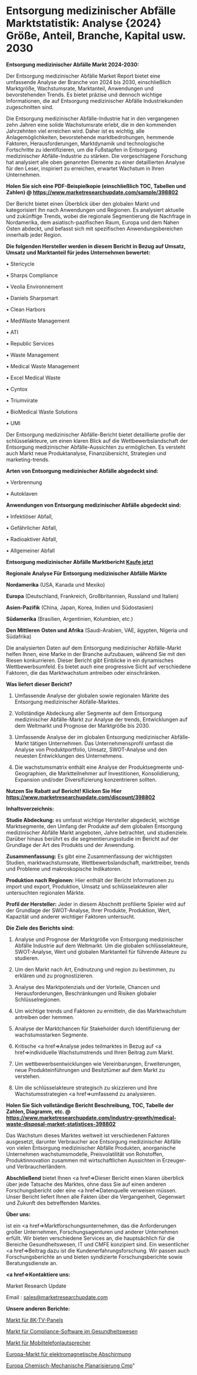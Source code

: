 # Entsorgung medizinischer Abfälle Marktstatistik: Analyse {2024} Größe, Anteil, Branche, Kapital usw. 2030

<strong>Entsorgung medizinischer Abfälle Markt 2024-2030:</strong>

Der Entsorgung medizinischer Abfälle Market Report bietet eine umfassende Analyse der Branche von 2024 bis 2030, einschließlich Marktgröße, Wachstumsrate, Marktanteil, Anwendungen und bevorstehenden Trends. Es bietet präzise und dennoch wichtige Informationen, die auf Entsorgung medizinischer Abfälle Industriekunden zugeschnitten sind.

Die Entsorgung medizinischer Abfälle-Industrie hat in den vergangenen zehn Jahren eine solide Wachstumsrate erlebt, die in den kommenden Jahrzehnten viel erreichen wird. Daher ist es wichtig, alle Anlagemöglichkeiten, bevorstehende marktbedrohungen, hemmende Faktoren, Herausforderungen, Marktdynamik und technologische Fortschritte zu identifizieren, um die Fußstapfen in Entsorgung medizinischer Abfälle-Industrie zu stärken. Die vorgeschlagene Forschung hat analysiert alle oben genannten Elemente zu einer detaillierten Analyse für den Leser, inspiriert zu erreichen, erwartet Wachstum in Ihren Unternehmen.

<strong>Holen Sie sich eine PDF-Beispielkopie (einschließlich TOC, Tabellen und Zahlen) @
</strong><strong><a href=https://www.marketresearchupdate.com/sample/398802><strong>https://www.marketresearchupdate.com/sample/398802</u></font></a></strong></strong>

Der Bericht bietet einen Überblick über den globalen Markt und kategorisiert ihn nach Anwendungen und Regionen. Es analysiert aktuelle und zukünftige Trends, wobei die regionale Segmentierung die Nachfrage in Nordamerika, dem asiatisch-pazifischen Raum, Europa und dem Nahen Osten abdeckt, und befasst sich mit spezifischen Anwendungsbereichen innerhalb jeder Region.

<strong>Die folgenden Hersteller werden in diesem Bericht in Bezug auf Umsatz, Umsatz und Marktanteil für jedes Unternehmen bewertet:</strong>

• Stericycle

• Sharps Compliance

• Veolia Environnement

• Daniels Sharpsmart

• Clean Harbors

• MedWaste Management

• ATI

• Republic Services

• Waste Management

• Medical Waste Management

• Excel Medical Waste

• Cyntox

• Triumvirate

• BioMedical Waste Solutions

• UMI

Der Entsorgung medizinischer Abfälle-Bericht bietet detaillierte profile der schlüsselakteure, um einen klaren Blick auf die Wettbewerbslandschaft der Entsorgung medizinischer Abfälle-Aussichten zu ermöglichen. Es versteht auch Markt neue Produktanalyse, Finanzübersicht, Strategien und marketing-trends.

<strong>Arten von Entsorgung medizinischer Abfälle abgedeckt sind:</strong>

• Verbrennung

• Autoklaven

<strong>Anwendungen von Entsorgung medizinischer Abfälle abgedeckt sind:</strong>

• Infektiöser Abfall,

• Gefährlicher Abfall,

• Radioaktiver Abfall,

• Allgemeiner Abfall

<strong>Entsorgung medizinischer Abfälle Marktbericht <a href=https://www.marketresearchupdate.com/buynow/398802>Kaufe jetzt</a></strong>

<strong>Regionale Analyse Für Entsorgung medizinischer Abfälle Märkte</strong>

<strong>Nordamerika</strong> (USA, Kanada und Mexiko)

<strong>Europa</strong> (Deutschland, Frankreich, Großbritannien, Russland und Italien)

<strong>Asien-Pazifik</strong> (China, Japan, Korea, Indien und Südostasien)

<strong>Südamerika</strong> (Brasilien, Argentinien, Kolumbien, etc.)

<strong>Den Mittleren</strong> <strong>Osten und Afrika</strong> (Saudi-Arabien, VAE, ägypten, Nigeria und Südafrika)

Die analysierten Daten auf dem Entsorgung medizinischer Abfälle-Markt helfen Ihnen, eine Marke in der Branche aufzubauen, während Sie mit den Riesen konkurrieren. Dieser Bericht gibt Einblicke in ein dynamisches Wettbewerbsumfeld. Es bietet auch eine progressive Sicht auf verschiedene Faktoren, die das Marktwachstum antreiben oder einschränken.

<strong>Was liefert dieser Bericht?</strong>

1. Umfassende Analyse der globalen sowie regionalen Märkte des Entsorgung medizinischer Abfälle-Marktes.

2. Vollständige Abdeckung aller Segmente auf dem Entsorgung medizinischer Abfälle-Markt zur Analyse der trends, Entwicklungen auf dem Weltmarkt und Prognose der Marktgröße bis 2030.

3. Umfassende Analyse der im globalen Entsorgung medizinischer Abfälle-Markt tätigen Unternehmen. Das Unternehmensprofil umfasst die Analyse von Produktportfolio, Umsatz, SWOT-Analyse und den neuesten Entwicklungen des Unternehmens.

4. Die wachstumsmatrix enthält eine Analyse der Produktsegmente und-Geographien, die Marktteilnehmer auf Investitionen, Konsolidierung, Expansion und/oder Diversifizierung konzentrieren sollten.

<strong>Nutzen Sie Rabatt auf Bericht! Klicken Sie Hier
</strong><strong><a href=https://www.marketresearchupdate.com/discount/398802>https://www.marketresearchupdate.com/discount/398802</b></u></font></strong></a>

<strong>Inhaltsverzeichnis:</strong>

<strong>Studie Abdeckung:</strong> es umfasst wichtige Hersteller abgedeckt, wichtige Marktsegmente, den Umfang der Produkte auf dem globalen Entsorgung medizinischer Abfälle Markt angeboten, Jahre betrachtet, und studienziele. Darüber hinaus berührt es die segmentierungsstudie im Bericht auf der Grundlage der Art des Produkts und der Anwendung.

<strong>Zusammenfassung:</strong> Es gibt eine Zusammenfassung der wichtigsten Studien, marktwachstumsrate, Wettbewerbslandschaft, markttreiber, trends und Probleme und makroskopische Indikatoren.

<strong>Produktion nach Regionen:</strong> Hier enthält der Bericht Informationen zu import und export, Produktion, Umsatz und schlüsselakteuren aller untersuchten regionalen Märkte.

<strong>Profil der Hersteller:</strong> Jeder in diesem Abschnitt profilierte Spieler wird auf der Grundlage der SWOT-Analyse, Ihrer Produkte, Produktion, Wert, Kapazität und anderer wichtiger Faktoren untersucht.

<strong>Die Ziele des Berichts sind:</strong>

1) Analyse und Prognose der Marktgröße von Entsorgung medizinischer Abfälle Industrie auf dem Weltmarkt.
Um die globalen schlüsselakteure, SWOT-Analyse, Wert und globalen Marktanteil für führende Akteure zu studieren.

2) Um den Markt nach Art, Endnutzung und region zu bestimmen, zu erklären und zu prognostizieren.

3) Analyse des Marktpotenzials und der Vorteile, Chancen und Herausforderungen, Beschränkungen und Risiken globaler Schlüsselregionen.

4) Um wichtige trends und Faktoren zu ermitteln, die das Marktwachstum antreiben oder hemmen.

5) Analyse der Marktchancen für Stakeholder durch Identifizierung der wachstumsstarken Segmente.

6) Kritische <a href=>Analyse</a> jedes teilmarktes in Bezug auf <a href=>individuelle</a> Wachstumstrends und Ihren Beitrag zum Markt.

7) Um wettbewerbsentwicklungen wie Vereinbarungen, Erweiterungen, neue Produkteinführungen und Besitztümer auf dem Markt zu verstehen.

8) Um die schlüsselakteure strategisch zu skizzieren und Ihre Wachstumsstrategien <a href=>umfassend</a> zu analysieren.

<strong>Holen Sie Sich vollständige Bericht Beschreibung, TOC, Tabelle der Zahlen, Diagramm, etc. @ </strong><strong><a href=https://www.marketresearchupdate.com/industry-growth/medical-waste-disposal-market-statistices-398802>https://www.marketresearchupdate.com/industry-growth/medical-waste-disposal-market-statistices-398802</a></font></strong>

Das Wachstum dieses Marktes weltweit ist verschiedenen Faktoren ausgesetzt, darunter Verbraucher ace Entsorgung medizinischer Abfälle von vielen Entsorgung medizinischer Abfälle Produkten, anorganische Unternehmen wachstumsmodelle, Preisvolatilität von Rohstoffen, Produktinnovation zusammen mit wirtschaftlichen Aussichten in Erzeuger-und Verbraucherländern.

<strong>Abschließend</strong> bietet Ihnen <a href=>Dieser</a> Bericht einen klaren überblick über jede Tatsache des Marktes, ohne dass Sie auf einen anderen Forschungsbericht oder eine <a href=>Datenquelle</a> verweisen müssen. Unser Bericht liefert Ihnen alle Fakten über die Vergangenheit, Gegenwart und Zukunft des betreffenden Marktes.

<strong>Über uns:</strong>

 ist ein <a href=>Marktfors</a>chungsunternehmen, das die Anforderungen großer Unternehmen, Forschungsagenturen und anderer Unternehmen erfüllt. Wir bieten verschiedene Services an, die hauptsächlich für die Bereiche Gesundheitswesen, IT und CMFE konzipiert sind. Ein wesentlicher <a href=>Beitrag</a> dazu ist die Kundenerfahrungsforschung. Wir passen auch Forschungsberichte an und bieten syndizierte Forschungsberichte sowie Beratungsdienste an.

<strong><a href=>Kontaktiere uns:</a></strong>

Market Research Update

Email : sales@marketresearchupdate.com

<strong>Unsere anderen Berichte:</strong>

<a href=https://www.linkedin.com/pulse/8k-tv-panels-market-2023-challenges-business>Markt für 8K-TV-Panels</a>

<a href=https://www.linkedin.com/pulse/healthcare-compliance-software-market-witness>Markt für Compliance-Software im Gesundheitswesen</a>

<a href=https://www.linkedin.com/pulse/mobile-phone-loudspeakers-market-size-trends>Markt für Mobiltelefonlautsprecher</a>

<a href=https://www.linkedin.com/pulse/europe-emi-shielding-market-2030-future-demand>Europa-Markt für elektromagnetische Abschirmung</a>

<a href=https://www.linkedin.com/pulse/europe-chemical-mechanical-planarization-cmp>Europa Chemisch-Mechanische Planarisierung Cmp</a>"
